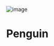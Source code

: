 ![image](https://github.com/Poncharm/Penguin/assets/116403026/625c8ea9-3527-42b0-a269-a614ccf33851)
# Penguin

